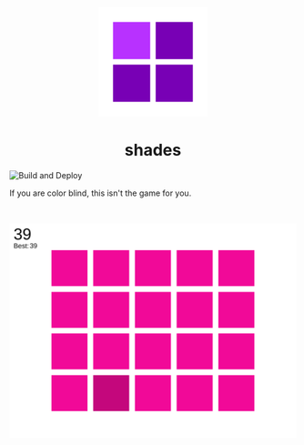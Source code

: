 <p align="center">
<img src="https://github.com/outofink/shades/raw/master/src/icons/icon.png" width=192>
</p>

<h1 align="center">shades</h1>

![Build and Deploy](https://github.com/outofink/shades/workflows/Build%20and%20Deploy/badge.svg)

If you are color blind, this isn't the game for you.

<br>

![](https://github.com/outofink/shades/raw/master/screenshots/main.png)
